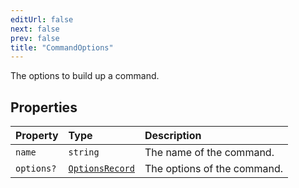 ```yaml
---
editUrl: false
next: false
prev: false
title: "CommandOptions"
---
```


The options to build up a command.

## Properties

| Property | Type | Description |
| :------ | :------ | :------ |
| `name` | `string` | The name of the command. |
| `options?` | [`OptionsRecord`](/api/chatbot/type-aliases/optionsrecord/) | The options of the command. |
